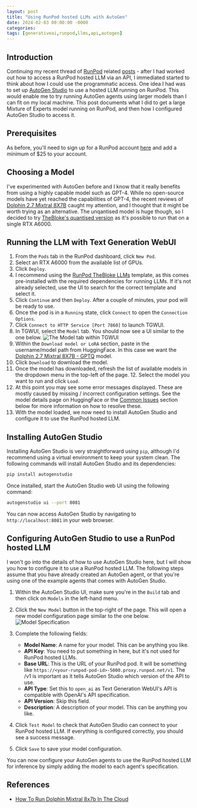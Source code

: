 ```yaml
---
layout: post
title: "Using RunPod hosted LLMs with AutoGen"
date: 2024-02-03 00:00:00 -0000
categories:
tags: [generativeai,runpod,llms,api,autogen]
---
```


## Introduction

Continuing my recent thread of [RunPod](2024-02-01-runpod.md) related [posts](2024-02-02-runpod-api.md) - after I had worked out how to access a RunPod hosted LLM via an API, I immediated started to think about how I could use the programmatic access. One idea I had was to set up [AutoGen Studio](https://microsoft.github.io/autogen/blog/2023/12/01/AutoGenStudio/) to use a hosted LLM running on RunPod. This would enable me to try running AutoGen agents using larger models than I can fit on my local machine. This post documents what I did to get a large Mixture of Experts model running on RunPod, and then how I configured AutoGen Studio to access it.

## Prerequisites
As before, you'll need to sign up for a RunPod account [here](https://runpod.ai/) and add a minimum of $25 to your account.

## Choosing a Model
I've experimented with AutoGen before and I know that it really benefits from using a highly capable model such as GPT-4. While no open-source models have yet reached the capabilities of GPT-4, the recent reviews of [Dolphin 2.7 Mixtral 8X7B](https://huggingface.co/cognitivecomputations/dolphin-2_7-mixtral-8x7b) caught my attention, and I thought that it might be worth trying as an alternative. The unqantised model is huge though, so I decided to try [TheBloke's quantised version](https://huggingface.co/TheBloke/dolphin-2.7-mixtral-8x7b-GPTQ) as it's possible to run that on a single RTX A6000.

## Running the LLM with Text Generation WebUI
1. From the `Pods` tab in the RunPod dashboard, click `New Pod`.
2. Select an RTX A6000 from the available list of GPUs.
3. Click `Deploy`.
4. I recommend using the [RunPod TheBloke LLMs](https://github.com/TheBlokeAI/dockerLLM/blob/main/README_Runpod_LocalLLMsUI.md) template, as this comes pre-installed with the required dependencies for running LLMs. If it's not already selected, use the UI to search for the correct template and select it.
5. Click `Continue` and then `Deploy`. After a couple of minutes, your pod will be ready to use.
6. Once the pod is in a `Running` state, click `Connect` to open the `Connection Options`.
7. Click `Connect to HTTP Service [Port 7860]` to launch TGWUI.
8. In TGWUI, select the `Model` tab. You should now see a UI similar to the one below.
    ![The Model tab within TGWUI](/assets/images/runpod-models.png)
9. Within the `Download model or LoRA` section, paste in the username/model path from HuggingFace. In this case we want the [Dolphin 2.7 Mixtral 8X7B - GPTQ](https://huggingface.co/TheBloke/dolphin-2.7-mixtral-8x7b-GPTQ) model.
10. Click `Download` to download the model.
11. Once the model has downloaded, refresh the list of available models in the dropdown menu in the top-left of the page. 12. Select the model you want to run and click `Load`.
13. At this point you may see some error messages displayed. These are mostly caused by missing / incorrect configuration settings. See the model details page on HuggingFace or the [Common Issues](#common-issues) section below for more information on how to resolve these.
14. With the model loaded, we now need to install AutoGen Studio and configure it to use the RunPod hosted LLM.

## Installing AutoGen Studio
Installing AutoGen Studio is very straightforward using `pip`, although I'd recommend using a virtual environment to keep your system clean. The following commands will install AutoGen Studio and its dependencies:

```bash
pip install autogenstudio
```

Once installed, start the AutoGen Studio web UI using the following command:

```bash
autogenstudio ui --port 8081
```

You can now access AutoGen Studio by navigating to `http://localhost:8081` in your web browser.

## Configuring AutoGen Studio to use a RunPod hosted LLM

I won't go into the details of how to use AutoGen Studio here, but I will show you how to configure it to use a RunPod hosted LLM. The following steps assume that you have already created an AutoGen agent, or that you're using one of the example agents that comes with AutoGen Studio.

1. Within the AutoGen Studio UI, make sure you're in the `Build` tab and then click on `Models` in the left-hand menu.
2. Click the `New Model` button in the top-right of the page. This will open a new model configuration page similar to the one below.
    ![Model Specification](/assets/images/autogenstudio.png)
3. Complete the following fields:
    * **Model Name**: A name for your model. This can be anything you like.
    * **API Key**: You need to put something in here, but it's not used for RunPod hosted LLMs.
    * **Base URL**: This is the URL of your RunPod pod. It will be something like `https://<your-runpod-pod-id>-5000.proxy.runpod.net/v1`. The /v1 is important as it tells AutoGen Studio which version of the API to use.
    * **API Type**: Set this to `open_ai` as Text Generation WebUI's API is compatible with OpenAI's API specification.
    * **API Version**: Skip this field.
    * **Description**: A description of your model. This can be anything you like.

4. Click `Test Model` to check that AutoGen Studio can connect to your RunPod hosted LLM. If everything is configured correctly, you should see a success message.
5. Click `Save` to save your model configuration.

You can now configure your AutoGen agents to use the RunPod hosted LLM for inference by simply adding the model to each agent's specification.

## References
* [How To Run Dolphin Mixtral 8x7b In The Cloud](https://youtu.be/zGnMzysH_oI?si=S8uKvJXT55S7E7Lz)
